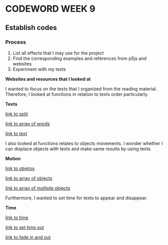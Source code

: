 # CODEWORD WEEK 9

## Establish codes
### Process

1. List all effects that I may use for the project
2. Find the corresponding examples and references from p5js and websites
3. Experiment with my texts

**Websites and resources that I looked at**

I wanted to focus on the texts that I organized from the reading material. Therefore, I looked at functions in relation to texts order particularly.

**Texts**

[link to split](https://p5js.org/reference/#/p5/split)

[link to array of words](https://editor.p5js.org/aferriss/sketches/B1iYPo6Kf)

[link to text](https://p5js.org/zh-Hans/reference/#/p5/text)

I also looked at functions relates to objects movements. I wonder whether I can displace objects with texts and make same results by using texts. 

**Motion**

[link to objetos](https://p5js.org/es/examples/objects-objects-2.html#)

[link to array of objects](https://p5js.org/es/examples/objects-array-of-objects.html)

[link to array of multiple objects](https://p5js.org/examples/objects-multiple-objects.html)

Furthermore, I wanted to set time for texts to appear and disappear.

**Time**

[link to time](https://p5js.org/reference/#/p5.MediaElement/time)

[link to set time out](https://www.youtube.com/watch?v=nGfTjA8qNDA)

[link to fade in and out](https://editor.p5js.org/remarkability/sketches/rtM08miUD)






